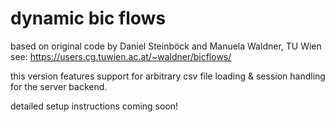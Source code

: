 # dynamic bic flows

based on original code by Daniel Steinböck and Manuela Waldner, TU Wien
see: https://users.cg.tuwien.ac.at/~waldner/bicflows/

this version features support for arbitrary csv file loading & session handling for the server backend.

detailed setup instructions coming soon!
